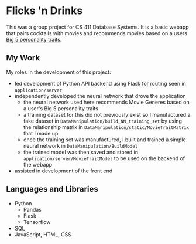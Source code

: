 # Flicks 'n Drinks
This was a group project for CS 411 Database Systems. It is a basic webapp that pairs cocktails with movies and recommends movies based on a users [Big 5 personality traits](https://www.verywellmind.com/the-big-five-personality-dimensions-2795422#:~:text=The%20five%20broad%20personality%20traits,openness%2C%20conscientiousness%2C%20and%20neuroticism.).

## My Work
My roles in the development of this project:
* led development of Python API backend using Flask for routing seen in `application/server`
* independently developed the neural network that drove the application
  * the neural network used here recommends Movie Generes based on a user's Big 5 personality traits
  * a training dataset for this did not previously exist so I manufactured a fake dataset in `DataManipulation/build_NN_training_set` by using the relationship matrix in `DataManipulation/static/MovieTraitMatrix` that I made up
  * once the training set was manufactured, I built and trained a simple neural network in `DataManipulation/BuildModel`
  * the trained model was then saved and stored in `application/server/MovieTraitModel` to be used on the backend of the webapp
* assisted in development of the front end

## Languages and Libraries
* Python
  * Pandas
  * Flask
  * Tensorflow
* SQL
* JavaScript, HTML, CSS
